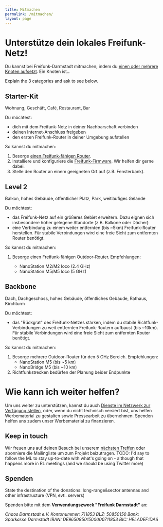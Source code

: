 ```yaml
---
title: Mitmachen
permalink: /mitmachen/
layout: page
---
```


Unterstütze dein lokales Freifunk-Netz!
=======================================

Du kannst bei Freifunk-Darmstadt mitmachen, indem du [einen oder mehrere Knoten aufsetzt](/router-aufstellen/). Ein Knoten ist...

Explain the 3 categories and ask to see below.

Starter-Kit
----------

Wohnung, Geschäft, Café, Restaurant, Bar

Du möchtest:

* dich mit dem Freifunk-Netz in deiner Nachbarschaft verbinden
* deinen Internet-Anschluss freigeben
* den ersten Freifunk-Router in deiner Umgebung aufstellen

So kannst du mitmachen:
1. Besorge [einen Freifunk-fähigen Router](/router-aufstellen/).
2. Installiere und konfiguriere die [Freifunk-Firmware](/firmware-installieren/). Wir helfen dir gerne dabei.
3. Stelle den Router an einem geeigneten Ort auf (z.B. Fensterbank).

Level 2
------

Balkon, hohes Gebäude, öffentlicher Platz, Park, weitläufiges Gelände

Du möchtest:

* das Freifunk-Netz auf ein größeres Gebiet erweitern. Dazu eignen sich insbesondere höher gelegene Standorte (z.B. Balkone oder Dächer)
* eine Verbindung zu einem weiter entfernten (bis ~5km) Freifunk-Router herstellen. Für stabile Verbindungen wird eine freie Sicht zum entfernten Router benötigt.


So kannst du mitmachen:

1. Besorge einen Freifunk-fähigen Outdoor-Router. Empfehlungen:

	* NanoStation M2/M2 loco (2.4 GHz)
	* NanoStation M5/M5 loco (5 GHz)


Backbone
-------
Dach, Dachgeschoss, hohes Gebäude, öffentliches Gebäude, Rathaus, Kirchturm

Du möchtest:

* das "Rückgrat" des Freifunk-Netzes stärken, indem du stabile Richtfunk-Verbindungen zu weit entfernten Freifunk-Routern aufbaust (bis ~10km). Für stabile Verbindungen wird eine freie Sicht zum entfernten Router benötigt.

So kannst du mitmachen:

1. Besorge mehrere Outdoor-Router für den 5 GHz Bereich. Empfehlungen:
	* NanoStation M5 (bis ~5 km)
	* NanoBridge M5 (bis ~10 km)
2. Richtfunkstrecken bedürfen der Planung beider Endpunkte

Wie kann ich weiter helfen?
========================

Um uns weiter zu unterstützen, kannst du auch [Dienste im Netzwerk zur Verfügung stellen](/dienste-anbieten/), oder, wenn du nicht technisch versiert bist, uns helfen Werbematerial zu gestalten sowie Pressearbeit zu übernehmen. Spenden helfen uns zudem unser Werbematerial zu finanzieren.

Keep in touch
------------

Wir freuen uns auf deinen Besuch bei unserem [nächsten Treffen](/kontakt/) oder abonniere die Mailingliste um zum Projekt beizutragen. TODO: I'd say to follow the ML to stay up-to-date with what's going on - although that happens more in RL meetings (and we should be using Twitter more)

Spenden
-------

State the destination of the donations: long-range&amp;sector antennas and other infrastructure (VPN, evtl. servers)

Spenden bitte mit dem <strong>Verwendungszweck "Freifunk Darmstadt"</strong> an:

<address>
Chaos Darmstadt e.V.
Kontonummer: 711853
BLZ: 50850150
Bank: Sparkasse Darmstadt
IBAN: DE96508501500000711853
BIC: HELADEF1DAS
</address>
